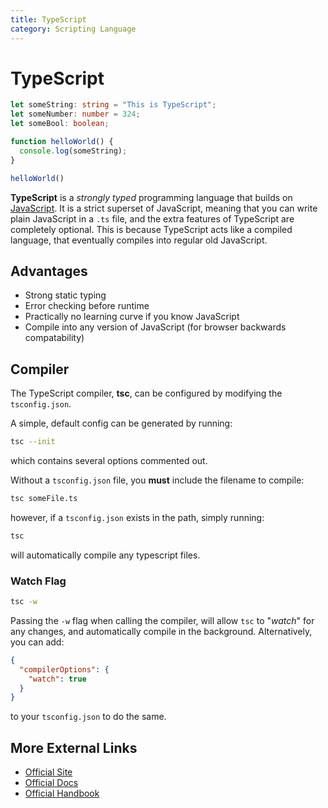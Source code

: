 ```yaml
---
title: TypeScript
category: Scripting Language
---
```


# TypeScript
```typescript
let someString: string = "This is TypeScript";
let someNumber: number = 324;
let someBool: boolean;

function helloWorld() {
  console.log(someString);
}

helloWorld()
```
**TypeScript** is a *strongly typed* programming language that builds 
on [JavaScript](/on/javascript). It is a strict superset of JavaScript, 
meaning that you can write plain JavaScript in a `.ts` file, and the extra 
features of TypeScript are completely optional. This is because TypeScript acts 
like a compiled language, that eventually compiles into regular old JavaScript.

## Advantages
- Strong static typing
- Error checking before runtime
- Practically no learning curve if you know JavaScript
- Compile into any version of JavaScript (for browser backwards compatability)

## Compiler
The TypeScript compiler, **tsc**, can be configured by modifying the 
`tsconfig.json`. 

A simple, default config can be generated by running:
```bash
tsc --init
```
which contains several options commented out.

Without a `tsconfig.json` file, you **must** include the filename to compile:
```bash
tsc someFile.ts
```
however, if a `tsconfig.json` exists in the path, simply running:
```bash
tsc
```
will automatically compile any typescript files.

### Watch Flag
```bash
tsc -w
```
Passing the `-w` flag when calling the compiler, will allow `tsc` to "*watch*" 
for any changes, and automatically compile in the background. Alternatively, 
you can add:
```json
{
  "compilerOptions": {
    "watch": true
  }
}
```
to your `tsconfig.json` to do the same.

## More External Links
- [Official Site](https://www.typescriptlang.org/)
- [Official Docs](https://www.typescriptlang.org/docs/)
- [Official Handbook](https://www.typescriptlang.org/docs/handbook/intro.html)
